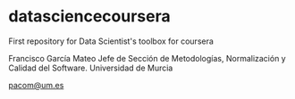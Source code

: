 # datasciencecoursera
First repository for Data Scientist's toolbox for coursera

Francisco García Mateo
Jefe de Sección de Metodologías, Normalización y Calidad del Software.
Universidad de Murcia

<pacom@um.es>

